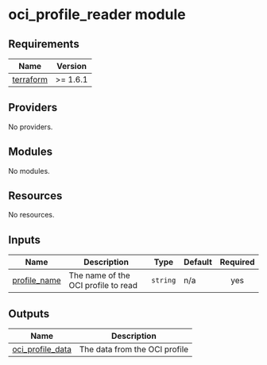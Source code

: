 # oci_profile_reader module

<!-- BEGINNING OF PRE-COMMIT-TERRAFORM DOCS HOOK -->
## Requirements

| Name | Version |
|------|---------|
| <a name="requirement_terraform"></a> [terraform](#requirement\_terraform) | >= 1.6.1 |

## Providers

No providers.

## Modules

No modules.

## Resources

No resources.

## Inputs

| Name | Description | Type | Default | Required |
|------|-------------|------|---------|:--------:|
| <a name="input_profile_name"></a> [profile\_name](#input\_profile\_name) | The name of the OCI profile to read | `string` | n/a | yes |

## Outputs

| Name | Description |
|------|-------------|
| <a name="output_oci_profile_data"></a> [oci\_profile\_data](#output\_oci\_profile\_data) | The data from the OCI profile |
<!-- END OF PRE-COMMIT-TERRAFORM DOCS HOOK -->
